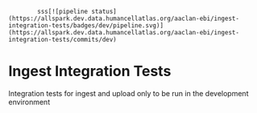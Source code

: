             sss[![pipeline status](https://allspark.dev.data.humancellatlas.org/aaclan-ebi/ingest-integration-tests/badges/dev/pipeline.svg)](https://allspark.dev.data.humancellatlas.org/aaclan-ebi/ingest-integration-tests/commits/dev)

# Ingest Integration Tests
Integration tests for ingest and upload only to be run in the development environment

